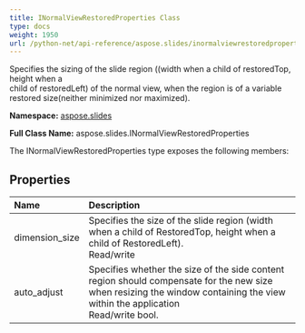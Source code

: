 ```yaml
---
title: INormalViewRestoredProperties Class
type: docs
weight: 1950
url: /python-net/api-reference/aspose.slides/inormalviewrestoredproperties/
---
```


Specifies the sizing of the slide region ((width when a child of restoredTop, height when a<br/>            child of restoredLeft) of the normal view, when the region is of a variable restored size(neither minimized nor maximized).

**Namespace:** [aspose.slides](/slides/python-net/api-reference/aspose.slides/)

**Full Class Name:** aspose.slides.INormalViewRestoredProperties



The INormalViewRestoredProperties type exposes the following members:
## **Properties**
|**Name**|**Description**|
| :- | :- |
|dimension_size|Specifies the size of the slide region (width when a child of RestoredTop, height when a<br/>            child of RestoredLeft).<br/>            Read/write|
|auto_adjust|Specifies whether the size of the side content region should compensate for the new size<br/>            when resizing the window containing the view within the application<br/>            Read/write bool.|
